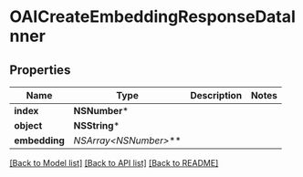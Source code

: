 # OAICreateEmbeddingResponseDataInner

## Properties
Name | Type | Description | Notes
------------ | ------------- | ------------- | -------------
**index** | **NSNumber*** |  | 
**object** | **NSString*** |  | 
**embedding** | **NSArray&lt;NSNumber*&gt;*** |  | 

[[Back to Model list]](../README.md#documentation-for-models) [[Back to API list]](../README.md#documentation-for-api-endpoints) [[Back to README]](../README.md)


